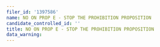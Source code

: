 ```yaml
---
filer_id: '1397586'
name: NO ON PROP E - STOP THE PROHIBITION PROPOSITION
candidate_controlled_id: ''
title: NO ON PROP E - STOP THE PROHIBITION PROPOSITION
data_warning: 
---
```

